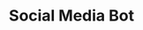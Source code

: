 ---
title: Social Media Bot
layout: kill-chain
phases: [Resource Development, Reconnaissance, Defence Bypass, Attack Execution]
tactics: [Credential Acquisition, Infrastructure Acquisition, Tool Development, Specific Target, Loose Target, Mitigation Bypass, Human Emulation, Proxying, Fake Interaction]
techniques: [Valid Accounts, Botnet, Command & Control, Proxies, Development of Tools, Testing of Tools, Campaign Reuse, Continual Content Scraping, Periodic Content Scraping, Automated CAPTCHA Bypass, CAPTCHA Farm, Fake Credibility Generation, User Agent Spoofing, IP Rotation, Smurfing, Comment Flooding, Written Interaction, Click Interaction, Play Media]
short-desc: A social media bot is an automated program that performs interactions on social media for the adversary's benefit. This may involve following other accounts or liking posts to inflate relevancy scores and posting spam comments.
---